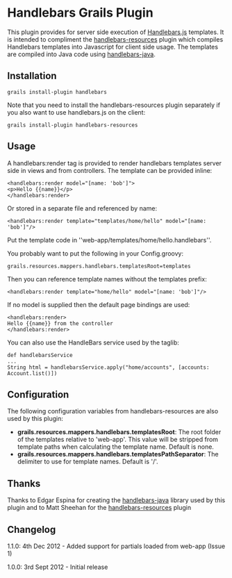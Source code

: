 # Handlebars Grails Plugin

This plugin provides for server side execution of [Handlebars.js](http://handlebarsjs.com/) templates. It is
intended to compliment the [handlebars-resources](https://github.com/sheehan/grails-handlebars-resources) plugin
which compiles Handlebars templates into Javascript for client side usage. The templates are compiled into Java
code using [handlebars-java](https://github.com/jknack/handlebars.java).

## Installation

    grails install-plugin handlebars

Note that you need to install the handlebars-resources plugin separately if you also want to use handlebars.js on
the client:

    grails install-plugin handlebars-resources

## Usage

A handlebars:render tag is provided to render handlebars templates server side in views and from controllers. The
template can be provided inline:

    <handlebars:render model="[name: 'bob']">
    <p>Hello {{name}}</p>
    </handlebars:render>

Or stored in a separate file and referenced by name:

    <handlebars:render template="templates/home/hello" model="[name: 'bob']"/>

Put the template code in ''web-app/templates/home/hello.handlebars''.

You probably want to put the following in your Config.groovy:

    grails.resources.mappers.handlebars.templatesRoot=templates

Then you can reference template names without the templates prefix:

    <handlebars:render template="home/hello" model="[name: 'bob']"/>

If no model is supplied then the default page bindings are used:

    <handlebars:render>
    Hello {{name}} from the controller
    </handlebars:render>

You can also use the HandleBars service used by the taglib:

    def handlebarsService
    ...
    String html = handlebarsService.apply("home/accounts", [accounts: Account.list()])

## Configuration

The following configuration variables from handlebars-resources are also used by this plugin:

* **grails.resources.mappers.handlebars.templatesRoot**: The root folder of the templates relative to 'web-app'. This
  value will be stripped from template paths when calculating the template name. Default is none.
* **grails.resources.mappers.handlebars.templatesPathSeparator**: The delimiter to use for template names.
  Default is '/'.

## Thanks

Thanks to Edgar Espina for creating the [handlebars-java](https://github.com/jknack/handlebars.java) library used
by this plugin and to Matt Sheehan for the [handlebars-resources](https://github.com/sheehan/grails-handlebars-resources)
plugin

## Changelog

1.1.0: 4th Dec 2012 - Added support for partials loaded from web-app (Issue 1)

1.0.0: 3rd Sept 2012 - Initial release

